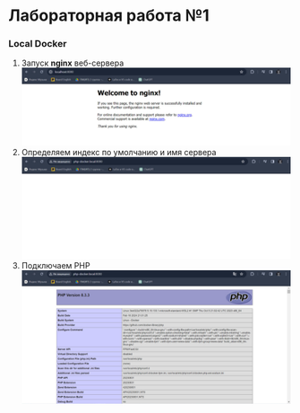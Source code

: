 # Лабораторная работа №1
### Local Docker

1. Запуск __nginx__ веб-сервера
   ![the nginx web server is successfully installed and working](https://github.com/ArtemDyrdin/WEB/blob/main/lab_1/res/web1.jpg)
2. Определяем индекс по умолчанию и имя сервера
   ![php-docker.local:8080](https://github.com/ArtemDyrdin/WEB/blob/main/lab_1/res/web2.jpg)
3. Подключаем PHP
   ![PHP info](https://github.com/ArtemDyrdin/WEB/blob/main/lab_1/res/web3.jpg)
